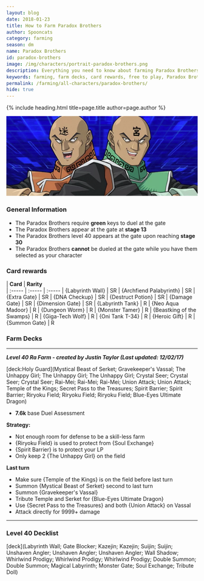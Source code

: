 ```yaml
---
layout: blog
date: 2018-01-23
title: How to Farm Paradox Brothers
author: Spooncats
category: farming
season: dm
name: Paradox Brothers
id: paradox-brothers
image: /img/characters/portrait-paradox-brothers.png
description: Everything you need to know about farming Paradox Brothers. Their decklists, card rewards, top level farm decks with strategy information and free to play card replacements. This article will help you farm Paradox Brothers as efficient as possible.
keywords: farming, farm decks, card rewards, free to play, Paradox Brothers
permalink: /farming/all-characters/paradox-brothers/
hide: true
---
```


{% include heading.html title=page.title author=page.author %}

![parabros banner](/img/content/events/paradox.png)

### General Information
* The Paradox Brothers require **green** keys to duel at the gate
* The Paradox Brothers appear at the gate at **stage 13**
* The Paradox Brothers level 40 appears at the gate upon reaching **stage 30**
* The Paradox Brothers **cannot** be dueled at the gate while you have them selected as your character

### Card rewards

| **Card** |  **Rarity**  
| :----- | :----- | :----- 
| {Labyrinth Wall} | SR
| {Archfiend Palabyrinth} | SR
| {Extra Gate} | SR
| {DNA Checkup} | SR
| {Destruct Potion} | SR
| {Damage Gate} | SR
| {Dimension Gate} | SR
| {Labyrinth Tank} | R
| {Neo Aqua Madoor} | R
| {Dungeon Worm} | R
| {Monster Tamer} | R
| {Beastking of the Swamps} | R
| {Giga-Tech Wolf} | R
| {Oni Tank T-34} | R
| {Heroic Gift} | R
| {Summon Gate} | R

### Farm Decks
---
***Level 40 Ra Farm - created by Justin Taylor (Last updated: 12/02/17)***

[deck:Holy Guard](Mystical Beast of Serket; Gravekeeper's Vassal; The Unhappy Girl; The Unhappy Girl; The Unhappy Girl; Crystal Seer; Crystal Seer; Crystal Seer; Rai-Mei; Rai-Mei; Rai-Mei; Union Attack; Union Attack; Temple of the Kings; Secret Pass to the Treasures; Spirit Barrier; Spirit Barrier; Riryoku Field; Riryoku Field; Riryoku Field; Blue-Eyes Ultimate Dragon)

* **7.6k** base Duel Assessment

**Strategy:**
* Not enough room for defense to be a skill-less farm
* {Riryoku Field} is used to protect from {Soul Exchange}
* {Spirit Barrier} is to protect your LP
* Only keep 2 {The Unhappy Girl} on the field

**Last turn**
* Make sure {Temple of the Kings} is on the field before last turn
* Summon {Mystical Beast of Serket} second to last turn
* Summon {Gravekeeper's Vassal}
* Tribute Temple and Serket for {Blue-Eyes Ultimate Dragon}
* Use {Secret Pass to the Treasures} and both {Union Attack} on Vassal
* Attack directly for 9999+ damage

---
### Level 40 Decklist

[deck](Labyrinth Wall; Gate Blocker; Kazejin; Kazejin; Suijin; Suijin; Unshaven Angler; Unshaven Angler; Unshaven Angler; Wall Shadow; Whirlwind Prodigy; Whirlwind Prodigy; Whirlwind Prodigy; Double Summon; Double Summon; Magical Labyrinth; Monster Gate; Soul Exchange; Tribute Doll)
